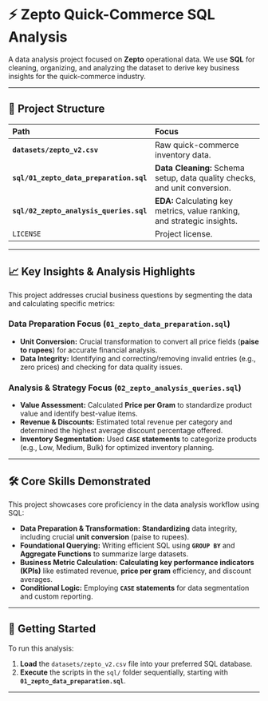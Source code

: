 # ⚡ Zepto Quick-Commerce SQL Analysis

A data analysis project focused on **Zepto** operational data. We use **SQL** for cleaning, organizing, and analyzing the dataset to derive key business insights for the quick-commerce industry.

---

## 📁 Project Structure

| Path | Focus |
| :--- | :--- |
| **`datasets/zepto_v2.csv`** | Raw quick-commerce inventory data. |
| **`sql/01_zepto_data_preparation.sql`** | **Data Cleaning:** Schema setup, data quality checks, and unit conversion. |
| **`sql/02_zepto_analysis_queries.sql`** | **EDA:** Calculating key metrics, value ranking, and strategic insights. |
| `LICENSE` | Project license. |

---

## 📈 Key Insights & Analysis Highlights

This project addresses crucial business questions by segmenting the data and calculating specific metrics:

### **Data Preparation Focus** (`01_zepto_data_preparation.sql`)
* **Unit Conversion:** Crucial transformation to convert all price fields (**paise to rupees**) for accurate financial analysis.
* **Data Integrity:** Identifying and correcting/removing invalid entries (e.g., zero prices) and checking for data quality issues.

### **Analysis & Strategy Focus** (`02_zepto_analysis_queries.sql`)
* **Value Assessment:** Calculated **Price per Gram** to standardize product value and identify best-value items.
* **Revenue & Discounts:** Estimated total revenue per category and determined the highest average discount percentage offered.
* **Inventory Segmentation:** Used **`CASE` statements** to categorize products (e.g., Low, Medium, Bulk) for optimized inventory planning.

---

## 🛠️ Core Skills Demonstrated

This project showcases core proficiency in the data analysis workflow using SQL:

* **Data Preparation & Transformation:** **Standardizing** data integrity, including crucial **unit conversion** (paise to rupees).
* **Foundational Querying:** Writing efficient SQL using **`GROUP BY`** and **Aggregate Functions** to summarize large datasets.
* **Business Metric Calculation:** **Calculating key performance indicators (KPIs)** like estimated revenue, **price per gram** efficiency, and discount averages.
* **Conditional Logic:** Employing **`CASE` statements** for data segmentation and custom reporting.

---

## 🚀 Getting Started

To run this analysis:

1.  **Load** the `datasets/zepto_v2.csv` file into your preferred SQL database.
2.  **Execute** the scripts in the `sql/` folder sequentially, starting with **`01_zepto_data_preparation.sql`**.

---
